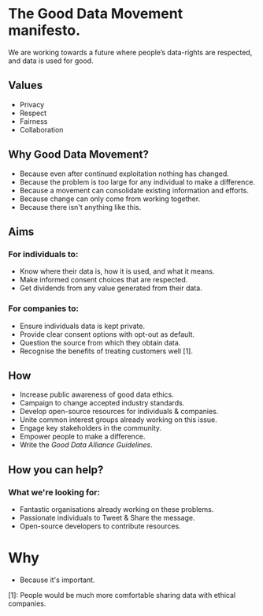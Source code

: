 # The Good Data Movement manifesto.

We are working towards a future where people’s data-rights are respected, and data is used for good.

## Values

- Privacy
- Respect
- Fairness
- Collaboration

## Why Good Data Movement?
<!--Why is this movement necessary:-->

- Because even after continued exploitation nothing has changed.
- Because the problem is too large for any individual to make a difference.
- Because a movement can consolidate existing information and efforts.
- Because change can only come from working together. 
- Because there isn't anything like this.

## Aims

### For individuals to:

- Know where their data is, how it is used, and what it means.
- Make informed consent choices that are respected.
- Get dividends from any value generated from their data.

### For companies to:

<!--- Subscribe to the Good Data Alliance guidelines.-->

- Ensure individuals data is kept private.
- Provide clear consent options with opt-out as default.
- Question the source from which they obtain data.
- Recognise the benefits of treating customers well [1].

## How

<!--We're going to make this happen by:-->

- Increase public awareness of good data ethics.
- Campaign to change accepted industry standards.
- Develop open-source resources for individuals & companies.
- Unite common interest groups already working on this issue.
- Engage key stakeholders in the community.
- Empower people to make a difference.
- Write the _Good Data Alliance Guidelines_.

## How you can help?

### What we're looking for:
- Fantastic organisations already working on these problems.
- Passionate individuals to Tweet & Share the message.
- Open-source developers to contribute resources.

# Why

- Because it's important.

[1]: People would be much more comfortable sharing data with ethical companies.
